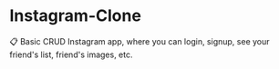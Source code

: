 # Instagram-Clone
📋 Basic CRUD Instagram app, where you can login, signup, see your friend's list, friend's images, etc.
